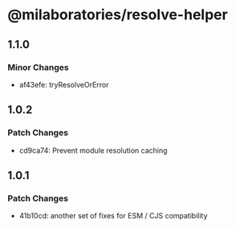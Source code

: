 # @milaboratories/resolve-helper

## 1.1.0

### Minor Changes

- af43efe: tryResolveOrError

## 1.0.2

### Patch Changes

- cd9ca74: Prevent module resolution caching

## 1.0.1

### Patch Changes

- 41b10cd: another set of fixes for ESM / CJS compatibility

